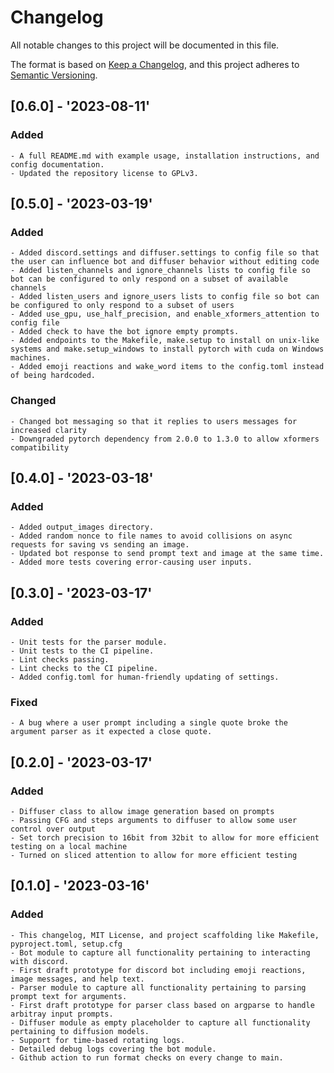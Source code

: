 # Changelog
All notable changes to this project will be documented in this file.

The format is based on [Keep a Changelog](https://keepachangelog.com/en/1.0.0/),
and this project adheres to [Semantic Versioning](https://semver.org/spec/v2.0.0.html).

## [0.6.0] - '2023-08-11'
### Added
    - A full README.md with example usage, installation instructions, and config documentation.
    - Updated the repository license to GPLv3.
## [0.5.0] - '2023-03-19'
### Added
    - Added discord.settings and diffuser.settings to config file so that the user can influence bot and diffuser behavior without editing code
    - Added listen_channels and ignore_channels lists to config file so bot can be configured to only respond on a subset of available channels
    - Added listen_users and ignore_users lists to config file so bot can be configured to only respond to a subset of users
    - Added use_gpu, use_half_precision, and enable_xformers_attention to config file
    - Added check to have the bot ignore empty prompts.
    - Added endpoints to the Makefile, make.setup to install on unix-like systems and make.setup_windows to install pytorch with cuda on Windows machines.
    - Added emoji reactions and wake_word items to the config.toml instead of being hardcoded.
### Changed
    - Changed bot messaging so that it replies to users messages for increased clarity
    - Downgraded pytorch dependency from 2.0.0 to 1.3.0 to allow xformers compatibility
## [0.4.0] - '2023-03-18'
### Added
    - Added output_images directory.
    - Added random nonce to file names to avoid collisions on async requests for saving vs sending an image.
    - Updated bot response to send prompt text and image at the same time.
    - Added more tests covering error-causing user inputs.
## [0.3.0] - '2023-03-17'
### Added
    - Unit tests for the parser module.
    - Unit tests to the CI pipeline.
    - Lint checks passing.
    - Lint checks to the CI pipeline.
    - Added config.toml for human-friendly updating of settings.
### Fixed
    - A bug where a user prompt including a single quote broke the argument parser as it expected a close quote.
## [0.2.0] - '2023-03-17'
### Added 
    - Diffuser class to allow image generation based on prompts
    - Passing CFG and steps arguments to diffuser to allow some user control over output
    - Set torch precision to 16bit from 32bit to allow for more efficient testing on a local machine
    - Turned on sliced attention to allow for more efficient testing
## [0.1.0] - '2023-03-16'
### Added
    - This changelog, MIT License, and project scaffolding like Makefile, pyproject.toml, setup.cfg
    - Bot module to capture all functionality pertaining to interacting with discord.
    - First draft prototype for discord bot including emoji reactions, image messages, and help text.
    - Parser module to capture all functionality pertaining to parsing prompt text for arguments.
    - First draft prototype for parser class based on argparse to handle arbitray input prompts.
    - Diffuser module as empty placeholder to capture all functionality pertaining to diffusion models.
    - Support for time-based rotating logs.
    - Detailed debug logs covering the bot module.
    - Github action to run format checks on every change to main.
